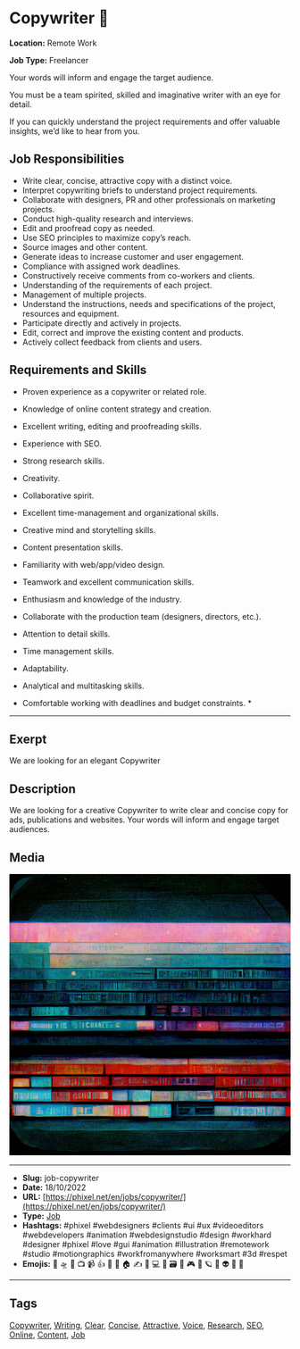 # Copywriter 📝
**Location:** Remote Work

**Job Type:** Freelancer

Your words will inform and engage the target audience.

You must be a team spirited, skilled and imaginative writer with an eye for detail.

If you can quickly understand the project requirements and offer valuable insights, we’d like to hear from you.

## Job Responsibilities
- Write clear, concise, attractive copy with a distinct voice.
- Interpret copywriting briefs to understand project requirements.
- Collaborate with designers, PR and other professionals on marketing projects.
- Conduct high-quality research and interviews.
- Edit and proofread copy as needed.
- Use SEO principles to maximize copy’s reach.
- Source images and other content.
- Generate ideas to increase customer and user engagement.
- Compliance with assigned work deadlines.
- Constructively receive comments from co-workers and clients.
- Understanding of the requirements of each project.
- Management of multiple projects.
- Understand the instructions, needs and specifications of the project, resources and equipment.
- Participate directly and actively in projects.
- Edit, correct and improve the existing content and products.
- Actively collect feedback from clients and users.

## Requirements and Skills
- Proven experience as a copywriter or related role.
- Knowledge of online content strategy and creation.
- Excellent writing, editing and proofreading skills.
- Experience with SEO.
- Strong research skills.
- Creativity.
- Collaborative spirit.
- Excellent time-management and organizational skills.

- Creative mind and storytelling skills.
- Content presentation skills.
- Familiarity with web/app/video design.
- Teamwork and excellent communication skills.
- Enthusiasm and knowledge of the industry.
- Collaborate with the production team (designers, directors, etc.).
- Attention to detail skills.
- Time management skills.
- Adaptability.
- Analytical and multitasking skills.
- Comfortable working with deadlines and budget constraints. *
------------
## Exerpt
We are looking for an elegant Copywriter
## Description
We are looking for a creative Copywriter to write clear and concise copy for ads, publications and websites. Your words will inform and engage target audiences.
## Media
<img src="media/ffde38bd/job-copywriter.jpg">

------------
- **Slug:** job-copywriter
- **Date:** 18/10/2022
- **URL:** [https://phixel.net/en/jobs/copywriter/](https://phixel.net/en/jobs/copywriter/)
- **Type:** [Job](#job)
- **Hashtags:** #phixel #webdesigners #clients #ui #ux #videoeditors #webdevelopers #animation #webdesignstudio #design #workhard #designer #phixel #love #gui #animation #illustration #remotework #studio #motiongraphics #workfromanywhere #worksmart #3d #respet
- **Emojis:** 🎨 🛸 📼 📺 📹 👍 🔗 📝 🏠 ✍️ 👨 💻 👑 🗃 👾 🎮 📲 🪐 🌟 👽 🚀 🌌

------------
## Tags
[Copywriter](#Copywriter), [Writing](#Writing), [Clear](#Clear), [Concise](#Concise), [Attractive](#Attractive), [Voice](#Voice), [Research](#Research), [SEO](#SEO), [Online](#Online), [Content](#Content), [Job](#Job)
